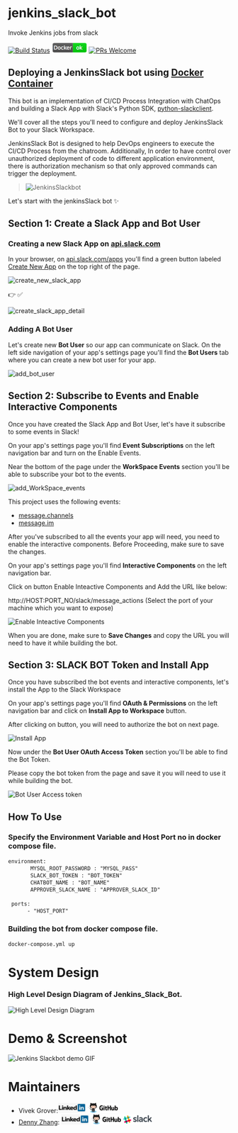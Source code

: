 # jenkins_slack_bot
Invoke Jenkins jobs from slack

[![Build Status](https://travis-ci.org/DennyZhang/jenkins_slack_bot.svg?branch=master)](https://travis-ci.org/DennyZhang/jenkins_slack_bot) [![Docker](https://raw.githubusercontent.com/USDevOps/mywechat-slack-group/master/images/docker.png)](https://hub.docker.com/r/denny/jenkins_slack_bot/) [![PRs Welcome](https://img.shields.io/badge/PRs-welcome-brightgreen.svg)](http://makeapullrequest.com)

## Deploying a JenkinsSlack bot using [Docker Container](https://github.com/USDevOps/jenkins_slack_bot/blob/master/docker-compose.yml) 
This bot is an implementation of CI/CD Process Integration with ChatOps and building a Slack App with Slack's Python SDK, [python-slackclient](http://python-slackclient.readthedocs.io/en/latest/).

We'll cover all the steps you'll need to configure and deploy JenkinsSlack Bot to your Slack Workspace.

JenkinsSlack Bot is designed to help DevOps engineers to execute the CI/CD Process from the chatroom. Additionally, In order to have control over unauthorized deployment of code to different application environment, there is authorization mechanism so that only approved commands can trigger the deployment. 

>![JenkinsSlackbot](https://s3.ap-south-1.amazonaws.com/jenkinsbot/ezgif.com-optimize.gif)

Let's start with the jenkinsSlack bot :sparkles:

## Section 1: Create a Slack App and Bot User

### Creating a new Slack App on [api.slack.com](https://api.slack.com/apps)

In your browser, on [api.slack.com/apps](https://api.slack.com/apps) you'll find a green button labeled [Create New App](https://api.slack.com/apps/new) on the top right of the page.

![create_new_slack_app](https://s3.ap-south-1.amazonaws.com/jenkinsbot/createapp0.PNG)

:point_right: :white_check_mark:

![create_slack_app_detail](https://s3.ap-south-1.amazonaws.com/jenkinsbot/newapp.PNG)


### Adding A Bot User

Let's create new **Bot User** so our app can communicate on Slack. On the left side navigation of your app's settings page you'll find the **Bot Users** tab where you can create a new bot user for your app.

![add_bot_user](https://s3.ap-south-1.amazonaws.com/jenkinsbot/createapp3.PNG)

## Section 2: Subscribe to Events and Enable Interactive Components

Once you have created the Slack App and Bot User, let's have it subscribe to some events in Slack!

On your app's settings page you'll find **Event Subscriptions** on the left navigation bar and turn on the Enable Events.

Near the bottom of the page under the **WorkSpace Events** section you'll be able to subscribe your bot to the events.

![add_WorkSpace_events](https://s3.ap-south-1.amazonaws.com/jenkinsbot/events_new.PNG)

This project uses the following events:

- [message.channels](https://api.slack.com/events/message.channels)
- [message.im](https://api.slack.com/events/message.im)

After you've subscribed to all the events your app will need, you need to enable the interactive components. Before Proceeding, make sure to save the changes.

On your app's settings page you'll find **Interactive Components** on the left navigation bar.

Click on button Enable Inteactive Components and Add the URL like below:

http://HOST:PORT_NO/slack/message_actions (Select the port of your machine which you want to expose)

![Enable Inteactive Components](https://s3.ap-south-1.amazonaws.com/jenkinsbot/events2.PNG)

When you are done, make sure to **Save Changes** and copy the URL you will need to have it while building the bot.

## Section 3: SLACK BOT Token and Install App

Once you have subscribed the bot events and interactive components, let's install the App to the Slack Workspace

On your app's settings page you'll find **OAuth & Permissions** on the left navigation bar and click on **Install App to Workspace** button.

After clicking on button, you will need to authorize the bot on next page.

![Install App](https://s3.ap-south-1.amazonaws.com/jenkinsbot/install2.PNG)

Now under the **Bot User OAuth Access Token** section you'll be able to find the Bot Token.

Please copy the bot token from the page and save it you will need to use it while building the bot.

![Bot User Access token](https://s3.ap-south-1.amazonaws.com/jenkinsbot/token.PNG)

## How To Use

### Specify the Environment Variable  and Host Port no in docker compose file.

```
environment:
       MYSQL_ROOT_PASSWORD : "MYSQL_PASS"
       SLACK_BOT_TOKEN : "BOT_TOKEN"
       CHATBOT_NAME : "BOT_NAME"
       APPROVER_SLACK_NAME : "APPROVER_SLACK_ID"

 ports:
      - "HOST_PORT"

```
### Building the bot from docker compose file.

```
docker-compose.yml up 

```

# System Design
### High Level Design Diagram of Jenkins_Slack_Bot.

![High Level Design Diagram](https://s3.ap-south-1.amazonaws.com/jenkinsbot/HLD_jenkinsslackbot.jpg)

# Demo & Screenshot
![Jenkins Slackbot demo GIF](https://s3.ap-south-1.amazonaws.com/jenkinsbot/ezgif.com-optimize.gif)

# Maintainers
- Vivek Grover:[![LinkedIn](https://raw.githubusercontent.com/USDevOps/mywechat-slack-group/master/images/linkedin.png)](https://www.linkedin.com/in/vivek-grover-69420743/) [![Github](https://raw.githubusercontent.com/USDevOps/mywechat-slack-group/master/images/github.png)](https://github.com/vivekgrover1/)
- [Denny Zhang](https://www.dennyzhang.com): [![LinkedIn](https://raw.githubusercontent.com/USDevOps/mywechat-slack-group/master/images/linkedin.png)](https://www.linkedin.com/in/dennyzhang001) [![Github](https://raw.githubusercontent.com/USDevOps/mywechat-slack-group/master/images/github.png)](https://github.com/DennyZhang) [![Slack](https://raw.githubusercontent.com/USDevOps/mywechat-slack-group/master/images/slack.png)](https://www.dennyzhang.com/slack)
